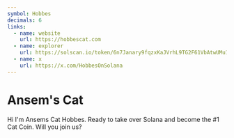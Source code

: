 ```yaml
---
symbol: Hobbes
decimals: 6
links:
  - name: website
    url: https://hobbescat.com
  - name: explorer
    url: https://solscan.io/token/6n7Janary9fqzxKaJVrhL9TG2F61VbAtwUMu1YZscaQS
  - name: x
    url: https://x.com/HobbesOnSolana
---
```


# Ansem's Cat

Hi I'm Ansems Cat Hobbes. Ready to take over Solana and become the #1 Cat Coin. Will you join us?
